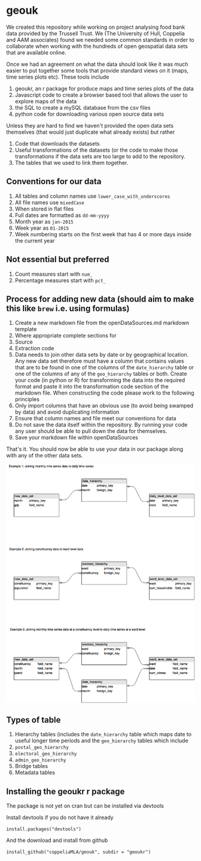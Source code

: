 # geouk

We created this repository while working on project analysing food bank data provided by the Trussell Trust. We (The University of Hull, Coppelia and AAM associates) found we needed some common standards in order to collaborate when working with the hundreds of open geospatial data sets that are available online.

Once we had an agreement on what the data should look like it was much easier to put together some tools that provide standard views on it (maps, time series plots etc). These tools include

1. geoukr, an r package for produce maps and time series plots of the data
2. Javascript code to create a browser based tool that allows the user to explore maps of the data
3. the SQL to create a mySQL database from the csv files
4. python code for downloading various open source data sets

Unless they are hard to find we haven't provided the open data sets themselves (that would just duplicate what already exists) but rather 

1. Code that downloads the datasets
2. Useful transformations of the datasets (or the code to make those transformations if the data sets are too large to add to the repository.
3. The tables that we used to link them together. 


## Conventions for our data

1. All tables and column names use `lower_case_with_underscores`
2. All file names use `mixedCase`
3. When stored in flat files
  1. Full dates are formatted as `dd-mm-yyyy`
  2. Month year as `jan-2015`
  3. Week year as `01-2015`
4. Week numbering starts on the first week that has 4 or more days inside the current year

## Not essential but preferred

1. Count measures start with `num_`
2. Percentage measures start with `pct_`


## Process for adding new data (should aim to make this like `brew` i.e. using formulas) 

1. Create a new markdown file from the openDataSources.md markdown template
2. Where appropriate complete sections for
  1. Source
  2. Extraction code
2. Data needs to join other data sets by date or by geographical location. Any new data set therefore must have a column that contains values that are to be found in one of the columns of the `date_hierarchy` table or one of the columns of any of the `geo_hierarchy` tables or both. Create your code (in python or R) for transforming the data into the required format and paste it into the transformation code section of the markdown file. When constructing the code please work to the following principles
  1. Only import columns that have an obvious use (to avoid being swamped by data) and avoid duplicating information
  2. Ensure that column names and file meet our conventions for data
3. Do not save the data itself within the repository. By running your code any user should be able to pull down the data for themselves.
4. Save your markdown file within openDataSources

That's it. You should now be able to use your data in our package along with any of the other data sets.


![](images/AddingNewTables.png)

## Types of table

1. Hierarchy tables (includes the `date_hierarchy` table which maps date to useful longer time periods and the `geo_hierarchy` tables which include 
  1. `postal_geo_hierarchy`
  2. `electoral_geo_hierarchy`
  3. `admin_geo_hierarchy`
2. Bridge tables
3. Metadata tables

## Installing the geoukr r package

The package is not yet on cran but can be installed via devtools

Install devtools if you do not have it already

```
install.packages("devtools")
```

And the download and install from github

```
install_github("coppeliaMLA/geouk", subdir = "geoukr")
```










